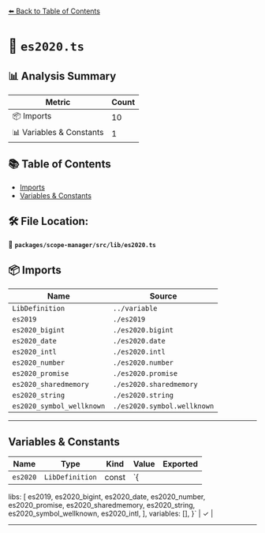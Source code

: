 [⬅️ Back to Table of Contents](../../../../index.md)

# 📄 `es2020.ts`

## 📊 Analysis Summary

| Metric | Count |
|--------|-------|
| 📦 Imports | 10 |
| 📊 Variables & Constants | 1 |

## 📚 Table of Contents

- [Imports](#imports)
- [Variables & Constants](#variables-constants)

## 🛠️ File Location:
📂 **`packages/scope-manager/src/lib/es2020.ts`**

## 📦 Imports

| Name | Source |
|------|--------|
| `LibDefinition` | `../variable` |
| `es2019` | `./es2019` |
| `es2020_bigint` | `./es2020.bigint` |
| `es2020_date` | `./es2020.date` |
| `es2020_intl` | `./es2020.intl` |
| `es2020_number` | `./es2020.number` |
| `es2020_promise` | `./es2020.promise` |
| `es2020_sharedmemory` | `./es2020.sharedmemory` |
| `es2020_string` | `./es2020.string` |
| `es2020_symbol_wellknown` | `./es2020.symbol.wellknown` |


---

## Variables & Constants

| Name | Type | Kind | Value | Exported |
|------|------|------|-------|----------|
| `es2020` | `LibDefinition` | const | `{
  libs: [
    es2019,
    es2020_bigint,
    es2020_date,
    es2020_number,
    es2020_promise,
    es2020_sharedmemory,
    es2020_string,
    es2020_symbol_wellknown,
    es2020_intl,
  ],
  variables: [],
}` | ✓ |


---